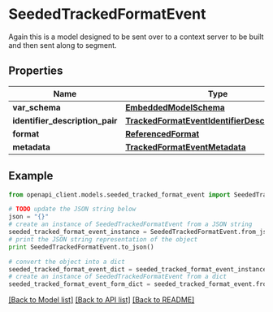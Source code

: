# SeededTrackedFormatEvent

Again this is a model designed to be sent over to a context server to be built and then sent along to segment. 

## Properties
Name | Type | Description | Notes
------------ | ------------- | ------------- | -------------
**var_schema** | [**EmbeddedModelSchema**](EmbeddedModelSchema.md) |  | [optional] 
**identifier_description_pair** | [**TrackedFormatEventIdentifierDescriptionPairs**](TrackedFormatEventIdentifierDescriptionPairs.md) |  | 
**format** | [**ReferencedFormat**](ReferencedFormat.md) |  | 
**metadata** | [**TrackedFormatEventMetadata**](TrackedFormatEventMetadata.md) |  | [optional] 

## Example

```python
from openapi_client.models.seeded_tracked_format_event import SeededTrackedFormatEvent

# TODO update the JSON string below
json = "{}"
# create an instance of SeededTrackedFormatEvent from a JSON string
seeded_tracked_format_event_instance = SeededTrackedFormatEvent.from_json(json)
# print the JSON string representation of the object
print SeededTrackedFormatEvent.to_json()

# convert the object into a dict
seeded_tracked_format_event_dict = seeded_tracked_format_event_instance.to_dict()
# create an instance of SeededTrackedFormatEvent from a dict
seeded_tracked_format_event_form_dict = seeded_tracked_format_event.from_dict(seeded_tracked_format_event_dict)
```
[[Back to Model list]](../README.md#documentation-for-models) [[Back to API list]](../README.md#documentation-for-api-endpoints) [[Back to README]](../README.md)


